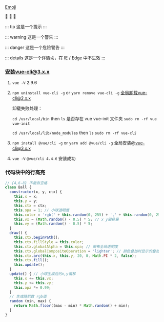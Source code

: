 [Emoji](https://github.com/markdown-it/markdown-it-emoji/blob/master/lib/data/full.json)

:tada: :tada: :tada:


::: tip
这是一个提示
:::

::: warning
这是一个警告
:::

::: danger
这是一个危险警告
:::

::: details
这是一个详情块，在 IE / Edge 中不生效
:::


### 安装vue-cli@3.x.x
1. `vue -V` 2.9.6

2. `npm uninstall vue-cli -g` or `yarn remove vue-cli -g` 全局卸载vue-cli@2.x.x

    卸载失败处理：

    `cd /usr/local/bin` then `ls` 是否存在 vue vue-init 文件夹 `sudo rm -rf vue vue-init`

    `cd /usr/local/lib/node_modules` then `ls` `sudo rm -rf vue-cli`

3. `npm install @vue/cli -g` or `yarn add @vue/cli -g` 全局安装@vue-cli@3.x.x

4. `vue -V` `@vue/cli 4.4.6` 安装成功


### 代码块中的行高亮

```js {4,6-8}
// {4,6-8} 不能有空格
class Ball {
  constructor(x, y, ctx) {
    this.x = x;
    this.y = y;
    this.ctx = ctx;
    this.opa = 1; // 小球透明度
    this.color = 'rgb(' + this.random(0, 255) + ',' + this.random(0, 255) + ',' + this.random(0, 255) + ')';
    this.vx = (Math.random() - 0.5) * 5; // x y偏移量
    this.vy = (Math.random() - 0.5) * 5;
  }
  draw() {
    this.ctx.beginPath();
    this.ctx.fillStyle = this.color;
    this.ctx.globalAlpha = this.opa; // 画布全局透明度
    this.ctx.globalCompositeOperation = 'lighter'; // 颜色叠加时显示的叠加色
    this.ctx.arc(this.x, this.y, 20, 0, Math.PI * 2, false);
    this.ctx.fill();
    this.update();
  }
  update() { // 小球生成后的x,y偏移
    this.x += this.vx;
    this.y += this.vy;
    this.opa *= 0.99;
  }
  // 生成随机数 rgb值
  random (min, max) {
    return Math.floor((max - min) * Math.random() + min);
  }
}
```